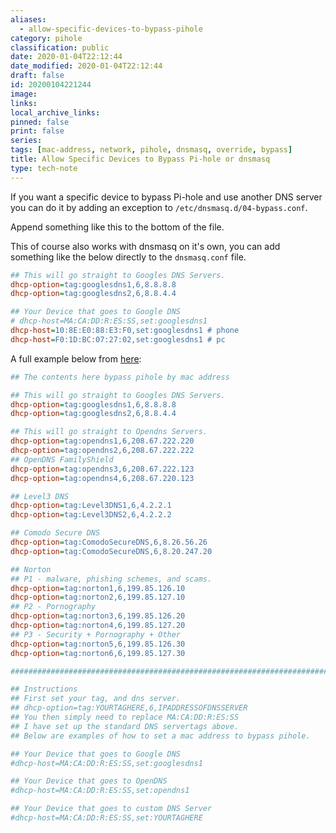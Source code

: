 ```yaml
---
aliases:
  - allow-specific-devices-to-bypass-pihole
category: pihole
classification: public
date: 2020-01-04T22:12:44
date_modified: 2020-01-04T22:12:44
draft: false
id: 20200104221244
image: 
links: 
local_archive_links: 
pinned: false
print: false
series: 
tags: [mac-address, network, pihole, dnsmasq, override, bypass]
title: Allow Specific Devices to Bypass Pi-hole or dnsmasq
type: tech-note
---
```


If you want a specific device to bypass Pi-hole and use another DNS server you can do it by adding an exception to `/etc/dnsmasq.d/04-bypass.conf`.

Append something like this to the bottom of the file.

This of course also works with dnsmasq on it's own, you can add something like the below directly to the `dnsmasq.conf` file.

```ini
## This will go straight to Googles DNS Servers.
dhcp-option=tag:googlesdns1,6,8.8.8.8
dhcp-option=tag:googlesdns2,6,8.8.4.4

## Your Device that goes to Google DNS
# dhcp-host=MA:CA:DD:R:ES:SS,set:googlesdns1
dhcp-host=10:8E:E0:88:E3:F0,set:googlesdns1 # phone
dhcp-host=F0:1D:BC:07:27:02,set:googlesdns1 # pc
```

A full example below from [here](https://github.com/deathbybandaid/piadvanced/blob/master/piholetweaks/dnsmasqtweaks/04-bypass.conf):

```ini
## The contents here bypass pihole by mac address

## This will go straight to Googles DNS Servers.
dhcp-option=tag:googlesdns1,6,8.8.8.8
dhcp-option=tag:googlesdns2,6,8.8.4.4

## This will go straight to Opendns Servers.
dhcp-option=tag:opendns1,6,208.67.222.220
dhcp-option=tag:opendns2,6,208.67.222.222
## OpenDNS FamilyShield
dhcp-option=tag:opendns3,6,208.67.222.123
dhcp-option=tag:opendns4,6,208.67.220.123

## Level3 DNS
dhcp-option=tag:Level3DNS1,6,4.2.2.1
dhcp-option=tag:Level3DNS2,6,4.2.2.2

## Comodo Secure DNS
dhcp-option=tag:ComodoSecureDNS,6,8.26.56.26
dhcp-option=tag:ComodoSecureDNS,6,8.20.247.20

## Norton
## P1 - malware, phishing schemes, and scams.
dhcp-option=tag:norton1,6,199.85.126.10
dhcp-option=tag:norton2,6,199.85.127.10
## P2 - Pornography
dhcp-option=tag:norton3,6,199.85.126.20
dhcp-option=tag:norton4,6,199.85.127.20
## P3 - Security + Pornography + Other
dhcp-option=tag:norton5,6,199.85.126.30
dhcp-option=tag:norton6,6,199.85.127.30

########################################################################

## Instructions
## First set your tag, and dns server.
## dhcp-option=tag:YOURTAGHERE,6,IPADDRESSOFDNSSERVER
## You then simply need to replace MA:CA:DD:R:ES:SS
## I have set up the standard DNS servertags above.
## Below are examples of how to set a mac address to bypass pihole.

## Your Device that goes to Google DNS
#dhcp-host=MA:CA:DD:R:ES:SS,set:googlesdns1

## Your Device that goes to OpenDNS
#dhcp-host=MA:CA:DD:R:ES:SS,set:opendns1

## Your Device that goes to custom DNS Server
#dhcp-host=MA:CA:DD:R:ES:SS,set:YOURTAGHERE
```

